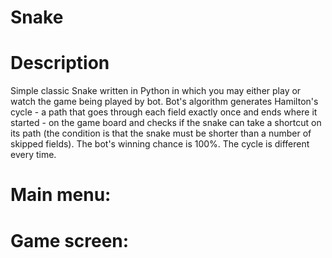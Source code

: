 # Snake

# Description
Simple classic Snake written in Python in which you may either play or watch the game being played by bot.
Bot's algorithm generates Hamilton's cycle - a path that goes through each field exactly once and ends where it started - on the game board and checks if the snake can take a shortcut on its path (the condition is that the snake must be shorter than a number of skipped fields). The bot's winning chance is 100%. The cycle is different every time.

# Main menu:


# Game screen:
